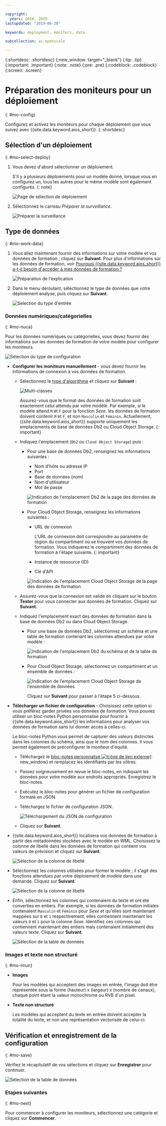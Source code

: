 ```yaml
---

copyright:
  years: 2018, 2019
lastupdated: "2019-06-28"

keywords: deployment, monitors, data

subcollection: ai-openscale

---
```


{:shortdesc: .shortdesc}
{:new_window: target="_blank"}
{:tip: .tip}
{:important: .important}
{:note: .note}
{:pre: .pre}
{:codeblock: .codeblock}
{:screen: .screen}

# Préparation des moniteurs pour un déploiement
{: #mo-config}

Configurez et activez les moniteurs pour chaque déploiement que vous suivez avec {{site.data.keyword.aios_short}}.
{: shortdesc}

## Sélection d'un déploiement
{: #mo-select-deploy}

1.  Vous devez d'abord sélectionner un déploiement.

    S'il y a plusieurs déploiements pour un modèle donné, lorsque vous en configurez un, tous les autres pour le même modèle sont également configurés.
    {: note}

    ![Page de sélection de déploiement](images/config-select-deploy.png)

1.  Sélectionnez le carreau *Préparer la surveillance*.

    ![Préparer la surveillance](images/config-prep-monitor.png)

## Type de données
{: #mo-work-data}

1.  Vous allez maintenant fournir des informations sur votre modèle et vos données de formation ; cliquez sur **Suivant**. Pour plus d'informations sur les données de formation, voir [Pourquoi {{site.data.keyword.aios_short}} a-t-il besoin d'accéder à mes données de formation ?](/docs/services/ai-openscale?topic=ai-openscale-trainingdata#trainingdata)

    ![Préparation de l'explication](images/config-what-monitor.png)

1.  Dans le menu déroulant, sélectionnez le type de données que votre déploiement analyse, puis cliquez sur **Suivant**.

    ![Selection du type d'entrée](images/config-input-monitor.png)

### Données numériques/catégorielles
{: #mo-nuca}

Pour les données numériques ou catégorielles, vous devez fournir des informations sur les données de formation de votre modèle pour configurer les moniteurs.

  ![Sélection du type de configuration](images/config-manual-monitor.png)

- **Configurer les moniteurs manuellement** - vous devez fournir les informations de connexion à vos données de formation.

    - Sélectionnez le [type d'algorithme](/docs/services/ai-openscale?topic=ai-openscale-acc-monitor#acc-understand) et cliquez sur **Suivant** :

      ![Multi-classes](images/multiclass.png)

      Assurez-vous que le format des données de formation soiit exactement celui attendu par votre modèle. Par exemple, si le modèle attend `M` et `F` pour la fonction *Sexe*,
les données de formation doivent contenir `M` et `F`, et non `Masculin` et `Féminin`. Actuellement, {{site.data.keyword.aios_short}} supporte uniquement les emplacements de base de données Db2 ou Cloud Object Storage.
        {: important}

    - Indiquez l'emplacement (`Db2` ou `Cloud Object Storage`) puis :

        - Pour une base de données Db2, renseignez les informations suivantes :

            - Nom d'hôte ou adresse IP
            - Port
            - Base de données (nom)
            - Nom d'utilisateur
            - Mot de passe

            ![Indication de l'emplacement Db2 de la page des données de formation](images/config-train-db2-monitor.png)

        - Pour Cloud Object Storage, renseignez les informations suivantes :

            - URL de connexion

              L'URL de connexion doit correspondre au paramètre de région du compartiment où se trouvent vos données de formation. Vous indiquerez le compartiment des données de formation à l'étape suivante.
              {: important}

            - Instance de ressource (ID)
            - Clé d'API

            ![Indication de l'emplacement Cloud Object Storage de la page des données de formation](images/config-train-cos-monitor.png)

    - Assurez-vous que la connexion est valide en cliquant sur le bouton **Tester** pour vous connecter aux données de formation. Cliquez sur **Suivant**.

    - Indiquez l'emplacement exact des données de formation dans la base de données Db2 ou dans Cloud Object Storage.

        - Pour une base de données Db2, sélectionnez un schéma et une table de formation contenant les colonnes attendues par votre modèle :

          ![Indication de l'emplacement Db2 du schéma et de la table de formation](images/fair-config-table-db2.png)

        - Pour Cloud Object Storage, sélectionnez un compartiment et un ensemble de données :

          ![Indication de l'emplacement Cloud Object Storage de l'ensemble de données](images/fair-config-dset-cos.png)

          Cliquez sur **Suivant** pour passer à l'étape 5 ci-dessous.

- **Télécharger un fichier de configuration** - Choisissez cette option si vous préférez garder privées vos données de formation. Vous pouvez utiliser un bloc-notes Python personnalisé pour fournir à {{site.data.keyword.aios_short}}
les informations pour analyser vos données de formation sans lui donner accès à celles-ci.

  Le bloc-notes Python vous permet de capturer des valeurs distinctes dans les colonnes du schéma, ainsi que le nom des colonnes. Il vous permet également de préconfigurer le moniteur d'équité.

    - Téléchargez le [bloc-notes personnalisé
![Icône de lien externe](../../icons/launch-glyph.svg "Icône de lien externe")](https://github.com/IBM-Watson/aios-data-distribution/blob/master/training_statistics_notebook.ipynb){: new_window}
et remplacez les identifiants par les vôtres.

    - Passez soigneusement en revue le bloc-notes, en indiquant les données pour votre modèle aux endroits appropriés. Enregistrez le bloc-notes.

    - Exécutez le bloc-notes pour générer un fichier de configuration formaté en JSON.

    - Téléchargez le fichier de configuration JSON.

        ![Téléchargement du JSON de configuration](images/config-json-monitor.png)

    - Cliquez sur **Suivant**.

- {{site.data.keyword.aios_short}} localisera vos données de formation à partir des métadonnées stockées avec le modèle en WML. Choisissez la colonne de libellé dans les données de formation qui contient vos valeurs de prévision et cliquez sur **Suivant**.

  ![Sélection de la colonne de libellé](images/fair-config-column.png)

- Sélectionnez les colonnes utilisées pour former le modèle ; il s'agit des fonctions attendues par votre déploiement de modèle dans une demande. Cliquez sur **Suivant**.

    ![Sélection de la colonne de libellé](images/explain-select-column.png)

- Enfin, sélectionnez les colonnes qui contenaient du texte et ont été converties en entiers. Par exemple, si les données de formation initiales contenaient `Masculin` et `Féminin` pour *Sexe*
et qu'elles sont maintenant mappées sur `0` et `1` respectivement,
elles contiennent maintenant les valeurs `0` et `1` pour la colonne *Sexe*. Identifiez ces colonnes qui contiennent maintenant des entiers mais contenaient initialement des valeurs texte. Cliquez sur **Suivant**.

    ![Sélection de la table de données](images/explain-text-column.png)

### Images et texte non structuré
{: #mo-imun}

- **Images**

  Pour les modèles qui acceptent des images en entrée,
l'image doit être représentée sous la forme (hauteur) x (largeur) x (nombre de canaux),
chaque point étant la valeur monochrome ou RVB d'un pixel.

- **Texte non structuré**

   Les modèles qui acceptent du texte en entrée doivent accepter la totalité du texte, et non une représentation vectorisée de celui-ci.

## Vérification et enregistrement de la configuration
{: #mo-save}

Vérifiez le récapitulatif de vos sélections et cliquez sur **Enregistrer** pour continuer.

  ![Sélection de la table de données](images/config-summary-monitor.png)

### Etapes suivantes
{: #mo-next}

Pour commencer à configurer les moniteurs, sélectionnez une catégorie et cliquez sur **Commencer**.
